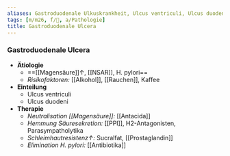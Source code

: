 ```yaml
---
aliases: Gastroduodenale Ulkuskrankheit, Ulcus ventriculi, Ulcus duodeni
tags: [m/m26, f/💩, a/Pathologie]
title: Gastroduodenale Ulcera
---
```

### Gastroduodenale Ulcera
- **Ätiologie**
	- ==[[Magensäure]]↑, [[NSAR]], H. pylori==
	- *Risikofaktoren:* [[Alkohol]], [[Rauchen]], Kaffee
- **Einteilung**
	- Ulcus ventriculi
	- Ulcus duodeni
- **Therapie**
	- *Neutralisation [[Magensäure]]:* [[Antacida]]
	- *Hemmung Säuresekretion:* [[PPI]], H2-Antagonisten, Parasympatholytika
	- *Schleimhautresistenz↑:* Sucralfat, [[Prostaglandin]]
	- *Elimination H. pylori:* [[Antibiotika]]